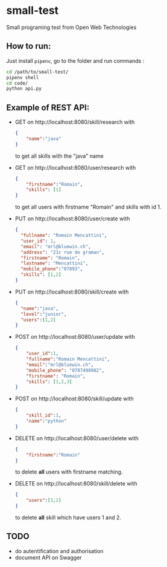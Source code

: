 # small-test
Small programing test from Open Web Technologies

## How to run:

Just install `pipenv`, go to the folder and run commands :
```bash
cd /path/to/small-test/
pipenv shell
cd code/
python api.py
```

## Example of REST API:

 * GET on http://localhost:8080/skill/research with
    ```json
    {
        "name":"java"
    }
    ```
    to get all skills with the "java" name

* GET on http://localhost:8080/user/research with
    ```json
    {
        "firstname":"Romain",
        "skills": [1]
    }
    ```
    to get all users with firstname "Romain" and skills with id 1.

* PUT on http://localhost:8080/user/create with
  ```json
  {
	"fullname": "Romain Mencattini",
	"user_id": 1,
	"email": "mrl@bluewin.ch",
	"address": "21c rue de graman",
	"firstname": "Romain",
	"lastname": "Mencattini",
	"mobile_phone":"07893",
	"skills": [1,2]
  }
  ```

* PUT on http://localhost:8080/skill/create with
  ```json
  {
	"name":"java",
    "level":"junior",
    "users":[1,2]
  }
  ```

* POST on http://localhost:8080/user/update with
    ```json
    {
        "user_id":1,
        "fullname":"Romain Mencattini",
        "email":"mrl@bluewin.ch",
        "mobile_phone": "0787498982",
        "firstname": "Romain",
        "skills": [1,2,3]
    }
    ```
    
* POST on http://localhost:8080/skill/update with
    ```json
    {
        "skill_id":1,
        "name":"python"
    }
    ```


* DELETE on http://localhost:8080/user/delete with
  ```json
  {
      "firstname":"Romain"
  }
  ```
  to delete **all** users with firstname matching.


* DELETE on http://localhost:8080/skill/delete with
  ```json
  {
      "users":[1,2]
  }
  ```
  to delete **all** skill which have users 1 and 2.



## TODO

* do autentification and authorisation
* document API on Swagger
